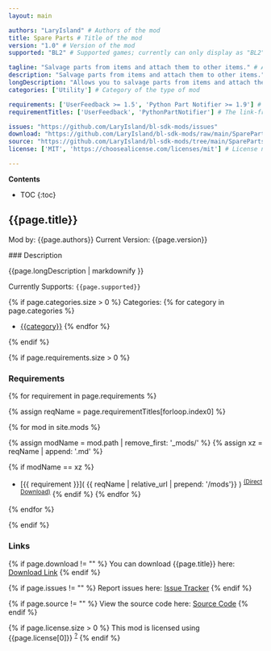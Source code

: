 ```yaml
---
layout: main

authors: "LaryIsland" # Authors of the mod
title: Spare Parts # Title of the mod
version: "1.0" # Version of the mod
supported: "BL2" # Supported games; currently can only display as "BL2", "BL2 + TPS", or "TPS"

tagline: "Salvage parts from items and attach them to other items." # A short description of the mod itself.
description: "Salvage parts from items and attach them to other items." # This is set in order to keep the SEO proper
longDescription: "Allows you to salvage parts from items and attach them to other items.Just select an item from your backpack, hover over another itemand press the 'salvage' hotkey. Default is [C]Note: the item you salvage parts from will be destroyed in the process." # Description of what the mod can do
categories: ['Utility'] # Category of the type of mod

requirements: ['UserFeedback >= 1.5', 'Python Part Notifier >= 1.9'] # Requirements for the given mod
requirementTitles: ['UserFeedback', 'PythonPartNotifier'] # The link-friendly name of the requirements

issues: "https://github.com/LaryIsland/bl-sdk-mods/issues"
download: "https://github.com/LaryIsland/bl-sdk-mods/raw/main/SpareParts/SpareParts.zip"
source: "https://github.com/LaryIsland/bl-sdk-mods/tree/main/SpareParts" # Link to source code
license: ['MIT', 'https://choosealicense.com/licenses/mit'] # License name, link about the license from https://choosealicense.com/

---
```

**Contents**
* TOC
{:toc}

## {{page.title}}

Mod by: {{page.authors}}
Current Version: {{page.version}}

<p></p>
### Description

{{page.longDescription | markdownify }}

Currently Supports: `{{page.supported}}`

{% if page.categories.size > 0 %}
Categories:
{% for category in page.categories %}
  * [{{category}}](/types/{{category}})
{% endfor %}
<p></p>
{% endif %}

{% if page.requirements.size > 0 %}
### Requirements

{% for requirement in page.requirements %}

{% assign reqName = page.requirementTitles[forloop.index0] %}

{% for mod in site.mods %}

{% assign modName = mod.path | remove_first: '_mods/' %}
{% assign xz = reqName | append: '.md' %}

{% if modName == xz %}
* [{{ requirement }}]( {{ reqName | relative_url | prepend: '/mods'}} ) <sup>[(Direct Download)]({{mod.download}})</sup>
{% endif %}
{% endfor %}

{% endfor %}
<p></p>
{% endif %}

### Links

{% if page.download != "" %}
You can download {{page.title}} here: [Download Link]({{page.download}})
{% endif %}

{% if page.issues != "" %}
Report issues here: [Issue Tracker]({{page.issues}})
{% endif %}

{% if page.source != "" %}
View the source code here: [Source Code]({{page.source}})
{% endif %}

{% if page.license.size > 0 %}
This mod is licensed using {{page.license[0]}} <sup>[?]({{page.license[1]}})</sup>
{% endif %}

